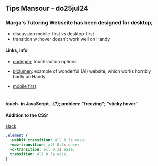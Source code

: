 ## Tips Mansour  -  do25jul24

### Marga's Tutoring Webseite has been designed for desktop;
- discussion mobile-first vs desktop-first
- transition w :hover doesn't work well on Handy

#### Links, Info
- [codepen](https://codepen.io/rishabhp/pen/NNNjNj); touch-action options

- [piclumen](https://www.piclumen.com/): example of wonderful (AI) website, which works horribly badly on Handy

- [ mobile first](https://kulturbanause.de/blog/responsive-webdesign-und-mobile-first/)
#
#### touch- in JavaScript...(?); problem: "freezing"; "sticky hover"

#### Addition to the CSS:

[slack](https://wd-tz-24-d01.slack.com/archives/D06Q131MEKU/p1721895965343799)

```css
.element {
  -webkit-transition: all 0.3s ease;
  -moz-transition: all 0.3s ease;
  -o-transition: all 0.3s ease;
  transition: all 0.3s ease;
}
```
